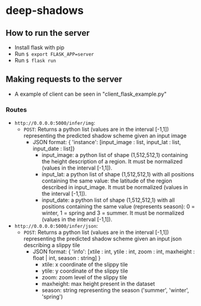 # deep-shadows


## How to run the server

- Install flask with pip
- Run `$ export FLASK_APP=server`
- Run `$ flask run`  

## Making requests to the server

- A example of client can be seen in "client_flask_example.py"

### Routes

- `http://0.0.0.0:5000/infer/img`:
    - `POST`: Returns a python list (values are in the interval [-1,1]) representing the predicted shadow scheme given an input image
        - JSON format: { 'instance': [input_image : list, input_lat : list, input_date : list]}
            - input_image: a python list of shape (1,512,512,1) containing the height description of a region. It must be normalized (values in the interval [-1,1]).
            - input_lat: a python list of shape (1,512,512,1) with all positions containing the same value: the latitude of the region described in input_image. It must be normalized (values in the interval [-1,1]).
            - input_date: a python list of shape (1,512,512,1) with all positions containing the same value (represents season): 0 = winter, 1 = spring and 3 = summer. It must be normalized (values in the interval [-1,1]).
- `http://0.0.0.0:5000/infer/json`:
    - `POST`: Returns a python list (values are in the interval [-1,1]) representing the predicted shadow scheme given an input json describing a slippy tile
        - JSON format: { 'info': [xtile : int, ytile : int, zoom : int, maxheight : float | int, season : string] }
            - xtile: x coordinate of the slippy tile
            - ytile: y coordinate of the slippy tile
            - zoom: zoom level of the slippy tile
            - maxheight: max height present in the dataset
            - season: string representing the season ('summer', 'winter', 'spring')